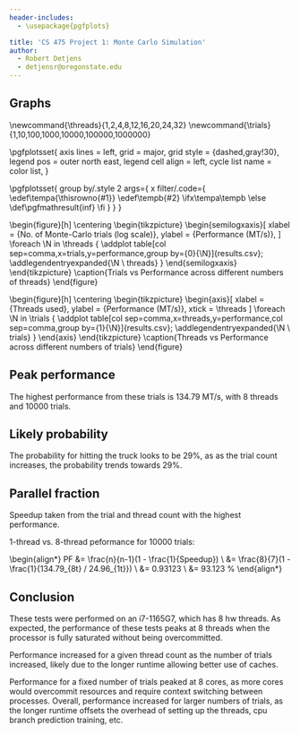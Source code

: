 ```yaml
---
header-includes:
  - \usepackage{pgfplots}

title: 'CS 475 Project 1: Monte Carlo Simulation'
author:
  - Robert Detjens
  - detjensr@oregonstate.edu
---
```


## Graphs

\newcommand{\threads}{1,2,4,8,12,16,20,24,32}
\newcommand{\trials}{1,10,100,1000,10000,100000,1000000}

\pgfplotsset{
  axis lines = left,
  grid = major,
  grid style = {dashed,gray!30},
  legend pos = outer north east,
  legend cell align = left,
  cycle list name = color list,
}

\pgfplotsset{
  group by/.style 2 args={
    x filter/.code={
      \edef\tempa{\thisrowno{#1}}
      \edef\tempb{#2}
      \ifx\tempa\tempb
      \else
        \def\pgfmathresult{inf}
      \fi
    }
  }
}

\begin{figure}[h]
  \centering
  \begin{tikzpicture}
    \begin{semilogxaxis}[
      xlabel = {No. of Monte-Carlo trials (log scale)},
      ylabel = {Performance (MT/s)},
    ]
      \foreach \N in \threads {
        \addplot table[col sep=comma,x=trials,y=performance,group by={0}{\N}]{results.csv};
        \addlegendentryexpanded{\N \ threads}
      }
    \end{semilogxaxis}
  \end{tikzpicture}
  \caption{Trials vs Performance across different numbers of threads}
\end{figure}

\begin{figure}[h]
  \centering
  \begin{tikzpicture}
    \begin{axis}[
      xlabel = {Threads used},
      ylabel = {Performance (MT/s)},
      xtick  = \threads
    ]
      \foreach \N in \trials {
        \addplot table[col sep=comma,x=threads,y=performance,col sep=comma,group by={1}{\N}]{results.csv};
        \addlegendentryexpanded{\N \ trials}
      }
    \end{axis}
  \end{tikzpicture}
  \caption{Threads vs Performance across different numbers of trials}
\end{figure}

## Peak performance

The highest performance from these trials is 134.79 MT/s, with 8 threads and 10000 trials.

## Likely probability

The probability for hitting the truck looks to be 29%, as as the trial count increases, the probability trends towards 29%.

## Parallel fraction

Speedup taken from the trial and thread count with the highest performance.

1-thread vs. 8-thread peformance for 10000 trials:

\begin{align*}
  PF &= \frac{n}{n-1}(1 - \frac{1}{Speedup}) \\
  &= \frac{8}{7}(1 - \frac{1}{134.79_{8t} / 24.96_{1t}}) \\
  &= 0.93123 \\
  &= 93.123 \%
\end{align*}

## Conclusion

These tests were performed on an i7-1165G7, which has 8 hw threads. As expected, the performance of these tests peaks at 8 threads when the processor is fully saturated without being overcommitted.

Performance increased for a given thread count as the number of trials increased, likely due to the longer runtime allowing better use of caches.

Performance for a fixed number of trials peaked at 8 cores, as more cores would overcommit resources and require context switching between processes. Overall, performance increased for larger numbers of trials, as the longer runtime offsets the overhead of setting up the threads, cpu branch prediction training, etc.
